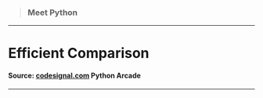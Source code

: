 > ### Meet Python 
 --- 
 # Efficient Comparison
 #### Source: [codesignal.com](https://codesignal.com/) Python Arcade 
 --- 
